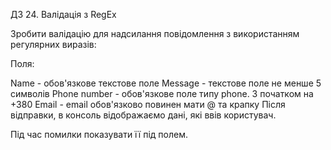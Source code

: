 ДЗ 24. Валідація з RegEx

Зробити валідацію для надсилання повідомлення з використанням регулярних виразів:

Поля:

Name - обов'язкове текстове поле
Message - текстове поле не менше 5 символів
Phone number - обов'язкове поле типу phone. З початком на +380
Email - email обов'язково повинен мати @ та крапку
Після відправки, в консоль відображаємо дані, які ввів користувач.

Під час помилки показувати її під полем.


